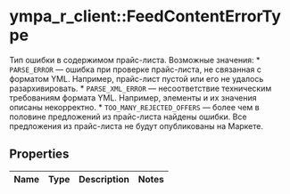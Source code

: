 # ympa_r_client::FeedContentErrorType

Тип ошибки в содержимом прайс-листа.  Возможные значения:  * `PARSE_ERROR` — ошибка при проверке прайс-листа, не связанная с форматом YML. Например, прайс-лист пустой или его не удалось разархивировать. * `PARSE_XML_ERROR` — несоответствие техническим требованиям формата YML. Например, элементы и их значения описаны некорректно. * `TOO_MANY_REJECTED_OFFERS` — более чем в половине предложений из прайс-листа найдены ошибки. Все предложения из прайс-листа не будут опубликованы на Маркете. 

## Properties
Name | Type | Description | Notes
------------ | ------------- | ------------- | -------------



